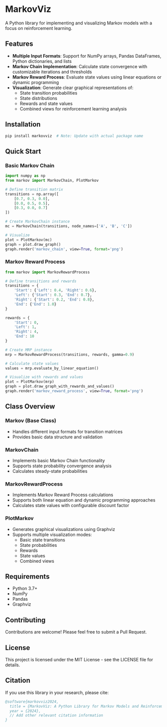 # MarkovViz

A Python library for implementing and visualizing Markov models with a focus on reinforcement learning.

## Features

- **Multiple Input Formats**: Support for NumPy arrays, Pandas DataFrames, Python dictionaries, and lists
- **Markov Chain Implementation**: Calculate state convergence with customizable iterations and thresholds
- **Markov Reward Process**: Evaluate state values using linear equations or dynamic programming
- **Visualization**: Generate clear graphical representations of:
  - State transition probabilities
  - State distributions
  - Rewards and state values
  - Combined views for reinforcement learning analysis

## Installation

```bash
pip install markovviz  # Note: Update with actual package name
```

## Quick Start

### Basic Markov Chain

```python
import numpy as np
from markov import MarkovChain, PlotMarkov

# Define transition matrix
transitions = np.array([
    [0.7, 0.3, 0.0],
    [0.0, 0.5, 0.5],
    [0.3, 0.0, 0.7]
])

# Create MarkovChain instance
mc = MarkovChain(transitions, node_names=['A', 'B', 'C'])

# Visualize
plot = PlotMarkov(mc)
graph = plot.draw_graph()
graph.render('markov_chain', view=True, format='png')
```

### Markov Reward Process

```python
from markov import MarkovRewardProcess

# Define transitions and rewards
transitions = {
    'Start': {'Left': 0.4, 'Right': 0.6},
    'Left': {'Start': 0.3, 'End': 0.7},
    'Right': {'Start': 0.2, 'End': 0.8},
    'End': {'End': 1.0}
}

rewards = {
    'Start': 0,
    'Left': 1,
    'Right': 4,
    'End': 10
}

# Create MRP instance
mrp = MarkovRewardProcess(transitions, rewards, gamma=0.9)

# Calculate state values
values = mrp.evaluate_by_linear_equation()

# Visualize with rewards and values
plot = PlotMarkov(mrp)
graph = plot.draw_graph_with_rewards_and_values()
graph.render('markov_reward_process', view=True, format='png')
```

## Class Overview

### Markov (Base Class)
- Handles different input formats for transition matrices
- Provides basic data structure and validation

### MarkovChain
- Implements basic Markov Chain functionality
- Supports state probability convergence analysis
- Calculates steady-state probabilities

### MarkovRewardProcess
- Implements Markov Reward Process calculations
- Supports both linear equation and dynamic programming approaches
- Calculates state values with configurable discount factor

### PlotMarkov
- Generates graphical visualizations using Graphviz
- Supports multiple visualization modes:
  - Basic state transitions
  - State probabilities
  - Rewards
  - State values
  - Combined views

## Requirements

- Python 3.7+
- NumPy
- Pandas
- Graphviz

## Contributing

Contributions are welcome! Please feel free to submit a Pull Request.

## License

This project is licensed under the MIT License - see the LICENSE file for details.

## Citation

If you use this library in your research, please cite:

```bibtex
@software{markovviz2024,
  title = {MarkovViz: A Python Library for Markov Models and Reinforcement Learning Visualization},
  year = {2024},
  // Add other relevant citation information
}
```
